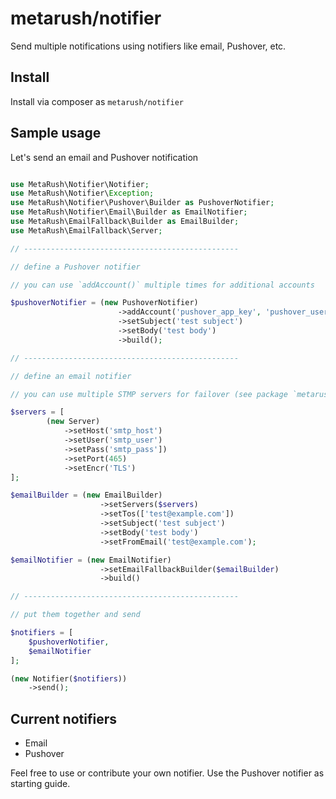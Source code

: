# metarush/notifier

Send multiple notifications using notifiers like email, Pushover, etc.

## Install

Install via composer as `metarush/notifier`

## Sample usage

Let's send an email and Pushover notification

```php

use MetaRush\Notifier\Notifier;
use MetaRush\Notifier\Exception;
use MetaRush\Notifier\Pushover\Builder as PushoverNotifier;
use MetaRush\Notifier\Email\Builder as EmailNotifier;
use MetaRush\EmailFallback\Builder as EmailBuilder;
use MetaRush\EmailFallback\Server;

// ------------------------------------------------

// define a Pushover notifier

// you can use `addAccount()` multiple times for additional accounts

$pushoverNotifier = (new PushoverNotifier)
                        ->addAccount('pushover_app_key', 'pushover_user_key')
                        ->setSubject('test subject')
                        ->setBody('test body')
                        ->build();

// ------------------------------------------------

// define an email notifier

// you can use multiple STMP servers for failover (see package `metarush/email-fallback` for more options)

$servers = [
        (new Server)
            ->setHost('smtp_host')
            ->setUser('smtp_user')
            ->setPass('smtp_pass'])
            ->setPort(465)
            ->setEncr('TLS')
];

$emailBuilder = (new EmailBuilder)
                    ->setServers($servers)
                    ->setTos(['test@example.com'])
                    ->setSubject('test subject')
                    ->setBody('test body')
                    ->setFromEmail('test@example.com');

$emailNotifier = (new EmailNotifier)
                    ->setEmailFallbackBuilder($emailBuilder)
                    ->build()

// ------------------------------------------------

// put them together and send

$notifiers = [
    $pushoverNotifier,
    $emailNotifier
];

(new Notifier($notifiers))
    ->send();

```

## Current notifiers

- Email
- Pushover

Feel free to use or contribute your own notifier. Use the Pushover notifier as starting guide.